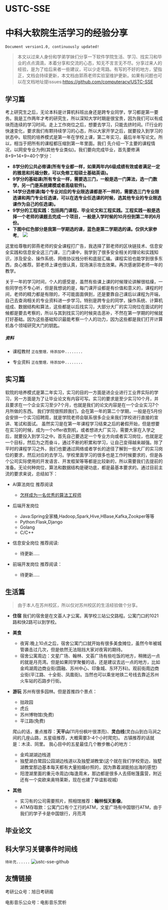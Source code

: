 # USTC-SSE
# 中科大软院生活学习的经验分享
`Document version1.0, continuously updated!`
>本文以过来人身份和学弟学妹们分享一下软件学院生活、学习、找实习和毕业的点点滴滴，本着分享和交流的心态，知无不言言无不尽。分享过来人的经验，是为了给后来者一些建议，可以少走弯路。有写的不好的地方，望指正，文档会持续更新，本文档由郭燕老师实验室维护更新。如果有问题也可以在文档地址提issues:https://github.com/computeracy/USTC-SSE

## 学习篇
考上研究生之后，无论本科是计算机科班出身还是跨专业同学，学习都是第一要务。我是工作两年才考的研究生，所以深知大学时期是很宝贵，因为我们可以有成块而连续的学习时间。走上工作岗位之后，想要去学习，只能去挤时间。IT行业的快速变化，要求我们有颗持续学习的心态，所以大家开学之后，就要投入到学习的状态中。软院的培养模式是第一年在学校上课，第二年实习，最后半年写论文。所以，相当于把所有的课程都压缩到第一年里面。我们
先介绍一下主要的课程情况，以网安专业为例(其他专业类似)。我们要向完成毕业，首先要修满8+9+14+9=40个学分：
- **8学分的公共必修课(所有专业都一样，如果两年内6级成绩有效或者满足一定的雅思和托福分数，可以免修工程硕士基础英语)。**
- **9学分的基础课(所有专业一样，需要选三门，一般是选一门算法，选一门数学，另一门是系统建模或者高级软件)。**
- **14学分选修课(每个专业对应的专业限选课都是不一样的，需要选三门专业限选课和两门专业任选课，可以在选专业任选课的时候，选其他专业的专业限选课作为自己的任选课)。**
- **9学分的工程实践：包括两门课程、毕业论文和工程实践。工程实践一般是选择一个老师的课题去完成一个项目，一般是入学时候的10月份到第二年的6月份。**
- **下图中红色部分是我第一学期选的课，蓝色是第二学期选的课。仅供大家参考**。
![](http://ww1.sinaimg.cn/large/af1cab2fly1g4ln58emirj21r40l67rk.jpg)

这里给尊敬的郭燕老师的安全课程打广告，我选择了郭老师的区块链技术、信息安全实践和信息安全这三门课，三门课中，我学到了很多安全相关的理论和实践知识，涉及安全、操作系统、网络协议栈分析和底层汇编。课程实验也能学到很多东西，良心推荐。郭老师上课也很认真，现场演示攻击效果。再次感谢郭老师一年的教学。

关于一年的学习时间，个人的感受是，虽然有些课上课的时候理论讲解很枯燥，一些同学也不专心听，但是我想说的是，每门课开设都是有价值和意义的，课程的时间，老师的精力都是有限的，不可能面面俱到，还是要靠自己课后以课程为开端，自己去查询相关的专业资料进一步学习。特别是跨专业的同学，操作系统、计算机组成、数据结构和算法，这些都是以后找实习，大部分大厂的实习岗位在面试的时候都是要去考察的，所以与其到找实习的时候突击恶补，不然在第一学期的时候就打好基础。因为这些基础知识最能考察一个人的功力，因为这些都是我们打开计算机各个领域研究大门的钥匙。

##### 资料
- 课程教材
    `正在整理，待添加中........`
    
- 专业资料
     `正在整理，待添加中........`
## 实习篇
软院的培养模式是第二年实习，实习的目的一方面是进企业进行工业界实际的学习，另一方面是为了让毕业论文有内容可写。实习的要求是至少实习10个月，并且要求在一个企业实习至少7个月，也就是我们的论文内容是在一个企业实习7个月所做的东西。
我们学院很照顾我们，会在第一年的第二个学期，一般是在5月份会安排一个实习招聘周，就是学院老师会联系很多企业来我们学校进行直接的宣讲、笔试和面试。
虽然实习是在第一年课程学习结束之后的暑假开始，但是想要在实习的时候，成为一个offer收割机，或者想进大厂实习，需要大家在入学之后，就要投入到学习之中。首先自己要选定一个专业方向或者实习岗位，也就是定一个目标，然后为之而奋斗，通过不断的积累和学习，让自己变得越来越强。除了平时的课程学习之外，我们也要通过网络或者学长的途径了解到一些大厂的实习岗位的要求，然后对应的去学习。学校里面学习的很多也是工作时候要求的，但是各个公司实际使用的开发语言、开发框架等等都是比较新的，所以需要我们去提前的准备。无论何种岗位，算法和数据结构是硬功底，都是最基本要求的。通过目前主流的要求来说，总结如下：
- AI算法岗位
推荐阅读
    - [怎样成为一名优秀的算法工程师](https://mp.weixin.qq.com/s/YMtnBAVDZepsMTO4h-VRtQ)
    
- 后端开发岗位
    - Java:Spring全家桶,Hadoop,Spark,Hive,HBase,Kafka,Zookper等等
    - Python:Flask,Django
    - Golang
    - C/C++
- 信息安全岗位
推荐阅读:
    - 待更新.....
- 前端开发岗位
推荐阅读：
    - 待更新.....

## 生活篇
>由于本人在苏州校区，所以仅对苏州校区的生活经验做个分享。

- **住宿**
我们的宿舍是在文荟人才公寓。离学校三站公交路程。公寓门口的1021路和快2路可以到学校。

- **美食**
    - 夜宵:晚上10点之后，宿舍公寓门口就开始有很多美食摊位，虽然今年被城管袭击过几次，但是依然无法阻挡大家对夜宵的期待。
    - 宿舍公寓周边：文星广场、翰林、文荟广场有些吃饭的地方，稍微远一点的就是月亮湾。但是如果同学聚餐的话，还是建议去远一点的地方，比如金鸡湖周边商业街(圆融、苏州中心、印象城、东环万科)。观前街周边商业街(平江路、十全街、凤凰街)。当然也可以乘坐地铁二号线去靠近苏州火车站的石路步行街。
- **游玩**
    苏州有很多园林。但是首推四个景点：
    - 拙政园
    - 虎丘
    - 苏州博物馆(免费)
    - 平江路(免费)
    
    爬山的话，重点推荐：**天平山**(11月份枫叶很漂亮)、**灵白线**(灵白山到白马涧之间的几座山路，五星级推荐，大概需要3-4个小时爬完)。
    古镇推荐的话就是：木渎、同里。
    我心目中的五星最佳几个散步散心的地方：
    - 金鸡湖湖边栈道
    - 独墅湖白鹭园公园湖边栈道以及独墅湖教堂(这个就在我们学校旁边，独墅湖教堂那边基本每天都有大量拍婚纱照的，因为靠着湖能拍出海的感觉)
    - 阳澄湖里面的重元寺周边(每逢周末，那边都是很多人去搭帐篷露营，附近还有一个奕欧来奥特莱斯，现在也建了华谊影视城)
- **其他**
    - 实习有的公司需要照片，照相馆推荐：**翰林恒天影像**。
    - ATM存取款：公寓门口有个工行的ATM，文星广场有中国银行ATM，由于我们的学子卡是中国银行，月亮湾

## 毕业论文

## 科大学习关键事件时间线
`待补充......`
![ustc-sse-github](http://xushan.godjiyi.cn/mweb/ustc-sse-github.png)


## 友情链接
考研公众号：旭日考研阁

电影音乐公众号：电影音乐赏析

